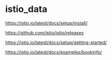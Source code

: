 # istio_data

https://istio.io/latest/docs/setup/install/

https://github.com/istio/istio/releases

https://istio.io/latest/docs/setup/getting-started/

https://istio.io/latest/docs/examples/bookinfo/

